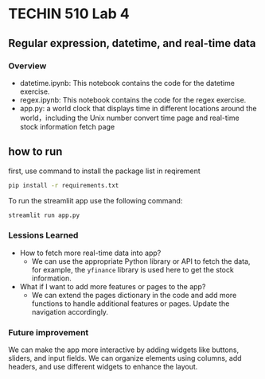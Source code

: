 # TECHIN 510 Lab 4 

## Regular expression, datetime, and real-time data

### Overview

- datetime.ipynb: This notebook contains the code for the datetime exercise.
- regex.ipynb: This notebook contains the code for the regex exercise.
- app.py: a world clock that displays time in different locations around the world，including the Unix number convert time page and real-time stock information fetch page

## how to run
first, use command to install the package list in reqirement

```bash
pip install -r requirements.txt
```

To run the streamliit app use the following command:

```bash
streamlit run app.py
```

### Lessions Learned
- How to fetch more real-time data into app?
  - We can use the appropriate Python library or API to fetch the data, for example, the `yfinance` library is used here to get the stock information.
- What if I want to add more features or pages to the app?
  - We can extend the pages dictionary in the code and add more functions to handle additional features or pages. Update the navigation accordingly.

### Future improvement
We can make the app more interactive by adding widgets like buttons, sliders, and input fields. We can organize elements using columns, add headers, and use different widgets to enhance the layout.